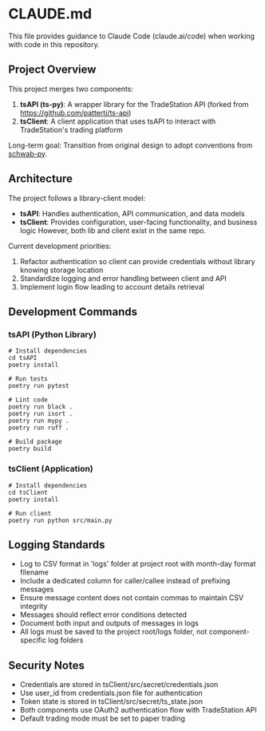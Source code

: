 # CLAUDE.md

This file provides guidance to Claude Code (claude.ai/code) when working with code in this repository.

## Project Overview

This project merges two components:

1. **tsAPI (ts-py)**: A wrapper library for the TradeStation API (forked from https://github.com/pattertj/ts-api)
2. **tsClient**: A client application that uses tsAPI to interact with TradeStation's trading platform

Long-term goal: Transition from original design to adopt conventions from [schwab-py](https://github.com/alexgolec/schwab-py).

## Architecture

The project follows a library-client model:
- **tsAPI**: Handles authentication, API communication, and data models
- **tsClient**: Provides configuration, user-facing functionality, and business logic
However, both lib and client exist in the same repo.

Current development priorities:
1. Refactor authentication so client can provide credentials without library knowing storage location
2. Standardize logging and error handling between client and API
3. Implement login flow leading to account details retrieval

## Development Commands

### tsAPI (Python Library)
```
# Install dependencies
cd tsAPI
poetry install

# Run tests
poetry run pytest

# Lint code
poetry run black .
poetry run isort .
poetry run mypy .
poetry run ruff .

# Build package
poetry build
```

### tsClient (Application)
```
# Install dependencies
cd tsClient
poetry install

# Run client
poetry run python src/main.py
```

## Logging Standards

- Log to CSV format in 'logs' folder at project root with month-day format filename
- Include a dedicated column for caller/callee instead of prefixing messages
- Ensure message content does not contain commas to maintain CSV integrity
- Messages should reflect error conditions detected
- Document both input and outputs of messages in logs
- All logs must be saved to the project root/logs folder, not component-specific log folders

## Security Notes

- Credentials are stored in tsClient/src/secret/credentials.json
- Use user_id from credentials.json file for authentication
- Token state is stored in tsClient/src/secret/ts_state.json
- Both components use OAuth2 authentication flow with TradeStation API
- Default trading mode must be set to paper trading

